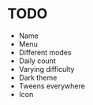 # TODO
* Name
* Menu
* Different modes
* Daily count
* Varying difficulty
* Dark theme
* Tweens everywhere
* Icon